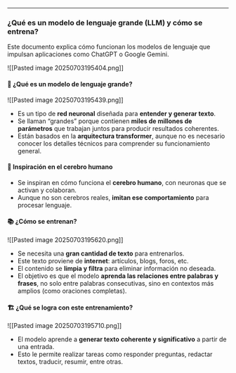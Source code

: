 
---
### **¿Qué es un modelo de lenguaje grande (LLM) y cómo se entrena?**

Este documento explica cómo funcionan los modelos de lenguaje que impulsan aplicaciones como ChatGPT o Google Gemini.

![[Pasted image 20250703195404.png]]
#### 🧠 ¿Qué es un modelo de lenguaje grande?

![[Pasted image 20250703195439.png]]

- Es un tipo de **red neuronal** diseñada para **entender y generar texto**.
- Se llaman “grandes” porque contienen **miles de millones de parámetros** que trabajan juntos para producir resultados coherentes.
- Están basados en la **arquitectura transformer**, aunque no es necesario conocer los detalles técnicos para comprender su funcionamiento general.

#### 🧬 Inspiración en el cerebro humano

- Se inspiran en cómo funciona el **cerebro humano**, con neuronas que se activan y colaboran.
- Aunque no son cerebros reales, **imitan ese comportamiento** para procesar lenguaje.

#### 📚 ¿Cómo se entrenan?

![[Pasted image 20250703195620.png]]

- Se necesita una **gran cantidad de texto** para entrenarlos.
- Este texto proviene de **internet**: artículos, blogs, foros, etc.
- El contenido se **limpia y filtra** para eliminar información no deseada.
- El objetivo es que el modelo **aprenda las relaciones entre palabras y frases**, no solo entre palabras consecutivas, sino en contextos más amplios (como oraciones completas).

#### 🏗️ ¿Qué se logra con este entrenamiento?

![[Pasted image 20250703195710.png]]

- El modelo aprende a **generar texto coherente y significativo** a partir de una entrada.
- Esto le permite realizar tareas como responder preguntas, redactar textos, traducir, resumir, entre otras.